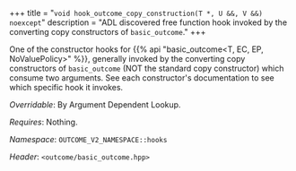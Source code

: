 +++
title = "`void hook_outcome_copy_construction(T *, U &&, V &&) noexcept`"
description = "ADL discovered free function hook invoked by the converting copy constructors of `basic_outcome`."
+++

One of the constructor hooks for {{% api "basic_outcome<T, EC, EP, NoValuePolicy>" %}}, generally invoked by the converting copy constructors of `basic_outcome` (NOT the standard copy constructor) which consume two arguments. See each constructor's documentation to see which specific hook it invokes.

*Overridable*: By Argument Dependent Lookup.

*Requires*: Nothing.

*Namespace*: `OUTCOME_V2_NAMESPACE::hooks`

*Header*: `<outcome/basic_outcome.hpp>`
